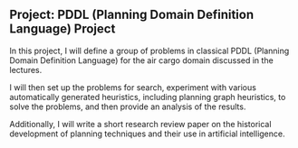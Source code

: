 ## Project: PDDL (Planning Domain Definition Language) Project

In this project, I will define a group of problems in classical PDDL (Planning Domain Definition Language) for the air cargo domain discussed in the lectures. 

I will then set up the problems for search, experiment with various automatically generated heuristics, including planning graph heuristics, to solve the problems, and then provide an analysis of the results.

Additionally, I will write a short research review paper on the historical development of planning techniques and their use in artificial intelligence.
